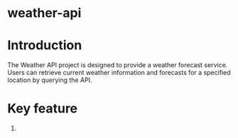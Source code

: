 # weather-api

# Introduction
The Weather API project is designed to provide a weather forecast service. Users can retrieve current weather information and forecasts for a specified location by querying the API.
# Key feature
1. 
